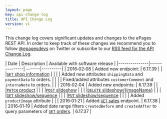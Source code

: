 ```yaml
---
layout: page
key: api-change-log
title: API Change Log
version: v1
---
```


This change log covers significant updates and changes to the ePages REST API.
In order to keep track of these changes we recommend you to follow [@epagesdevs](https://twitter.com/epagesdevs) on Twitter or subscribe to our [RSS feed for the API Change Log](https://developer.epages.com/apps/feed.xml).

| Date      | Description      | Available with software release  |
|---------------|---------------| -------|----------|
| 2016&#8209;02&#8209;08 | Added new endpoint: | 6.17.39 |
| |[`GET` shop information](page:apps-api-get-shops-shopid-information) | |
| | Added new attributes `shippingData` and `paymentData` to orders. | |
| | Fixed/added attributes `customerComment` and `internaNote` to orders. | |
| 2016&#8209;02&#8209;04 | Added new endpoints: | 6.17.39 |
| |[`PATCH` product](page:apps-api-patch-shops-shopid-products-productid-information) | |
| |[`POST` slideshow](page:apps-api-post-shops-shopid-products-productid-slideshow-information) | |
| |[`DELETE` slideshow/{imageName}](page:apps-api-delete-shops-shopid-products-productid-slideshow-imagename-information) |  |
| |[`GET` slideshow/sequence](page:apps-api-get-shops-shopid-products-productid-slideshow-sequence-information) |  |
| |[`PUT` slideshow/sequence](page:apps-api-put-shops-shopid-products-productid-slideshow-sequence-information) |  |
| | Added `productImage` attribute |  |
| 2016&#8209;01&#8209;21 | Added [`GET` sales](page:apps-api-get-shops-shopid-sales-information) endpoint. | 6.17.38 |
| 2016&#8209;01&#8209;19    | Added date range filters `createdBefore` and `createdAfter` to query parameters of [`GET` orders](page:apps-api-get-shops-shopid-orders-information#query-parameters).  | 6.17.37 |
